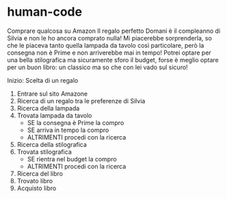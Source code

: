 # human-code
Comprare qualcosa su Amazon 
Il regalo perfetto
Domani è il compleanno di Silvia e non le ho ancora comprato nulla! Mi piacerebbe sorprenderla, so che le piaceva tanto quella lampada da tavolo così particolare, però la consegna non è Prime e non arriverebbe mai in tempo! Potrei optare per una bella stilografica ma sicuramente sforo il budget, forse è meglio optare per un buon libro: un classico ma so che con lei vado sul sicuro!

Inizio: Scelta di un regalo
1. Entrare sul sito Amazone
2. Ricerca di un regalo tra le preferenze di Silvia
3. Ricerca della lampada
4.  Trovata lampada da tavolo
    - SE la consegna è Prime la compro
    - SE arriva in tempo la compro
    - ALTRIMENTI procedi con la ricerca
5.  Ricerca della stilografica
6.  Trovata stilografica
    - SE rientra nel budget la compro
    - ALTRIMENTI procedi con la ricerca
7.  Ricerca del libro
8.  Trovato libro
9.  Acquisto libro